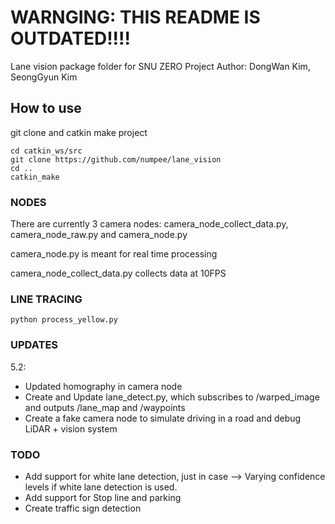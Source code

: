 
# WARNGING: THIS README IS OUTDATED!!!!

Lane vision package folder for SNU ZERO Project
Author: DongWan Kim, SeongGyun Kim

## How to use
git clone and catkin make project

```
cd catkin_ws/src
git clone https://github.com/numpee/lane_vision
cd ..
catkin_make
```

### NODES

There are currently 3 camera nodes: camera_node_collect_data.py, camera_node_raw.py and camera_node.py

camera_node.py is meant for real time processing

camera_node_collect_data.py collects data at 10FPS


### LINE TRACING

```
python process_yellow.py
```


### UPDATES

5.2:
- Updated homography in camera node
- Create and Update lane_detect.py, which subscribes to /warped_image and outputs /lane_map and /waypoints
- Create a fake camera node to simulate driving in a road and debug LiDAR + vision system


### TODO
- Add support for white lane detection, just in case
  --> Varying confidence levels if white lane detection is used.
- Add support for Stop line and parking
- Create traffic sign detection
